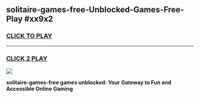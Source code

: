 
## solitaire-games-free-Unblocked-Games-Free-Play #xx9x2
<h3>
<a href="https://us.freeplayer.one?title=solitaire-games-free&ref=9M">CLICK TO PLAY</a></h3>
<hr>

<h3>
<a href="https://us.freeplayer.one?title=solitaire-games-free&ref=9M">CLICK 2 PLAY</a>
  
</h3>

<a href="https://us.freeplayer.one?title=solitaire-games-free&ref=9M"><img src="https://clearcache.store/games.png"></a>


**solitaire-games-free games unblocked: Your Gateway to Fun and Accessible Online Gaming**
